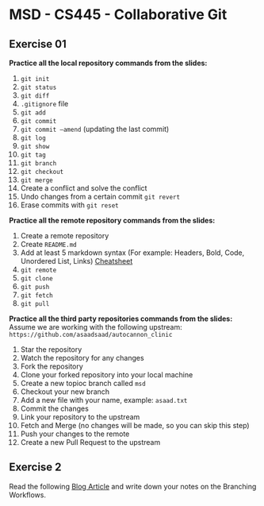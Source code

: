 # MSD - CS445 - Collaborative Git
## Exercise 01
**Practice all the local repository commands from the slides:**
1. `git init`
2. `git status`
3. `git diff`
4. `.gitignore` file
5. `git add`
6. `git commit`
7. `git commit –amend` (updating the last commit)
8. `git log`
9. `git show`
10. `git tag`
11. `git branch`
12. `git checkout`
13. `git merge`
14. Create a conflict and solve the conflict
15. Undo changes from a certain commit `git revert`
16. Erase commits with `git reset`
  
**Practice all the remote repository commands from the slides:**
1. Create a remote repository
2. Create `README.md`
3. Add at least 5 markdown syntax (For example: Headers, Bold, Code, Unordered List, Links) [Cheatsheet](https://github.com/adam-p/markdown-here/wiki/Markdown-Cheatsheet)
4. `git remote`
5. `git clone`
6. `git push`
7. `git fetch`
8. `git pull`
  
**Practice all the third party repositories commands from the slides:**
Assume we are working with the following upstream: `https://github.com/asaadsaad/autocannon_clinic`
1. Star the repository
2. Watch the repository for any changes
3. Fork the repository
4. Clone your forked repository into your local machine 
5. Create a new topioc branch called `msd`
6. Checkout your new branch
7. Add a new file with your name, example: `asaad.txt`
8. Commit the changes
9. Link your repository to the upstream
10. Fetch and Merge (no changes will be made, so you can skip this step)
11. Push your changes to the remote
12. Create a new Pull Request to the upstream
  
## Exercise 2
Read the following [Blog Article](https://backlog.com/git-tutorial/branching-workflows/) and write down your notes on the Branching Workflows. 
